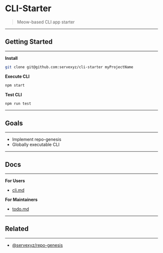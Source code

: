 # CLI-Starter

> Meow-based CLI app starter

---

## Getting Started

---

**Install**

```bash
git clone git@github.com:servexyz/cli-starter myProjectName
```

**Execute CLI**

```bash
npm start
```

**Test CLI**

```bash
npm run test
```

---

## Goals

---

* Implement repo-genesis
* Globally executable CLI

---

## Docs

---

**For Users**

* [cli.md](./docs/cli.md)

**For Maintainers**

* [todo.md](./docs/todo.md)

---

## Related

---

* [@servexyz/repo-genesis](https://github.com/servexyz/repo-genesis)
